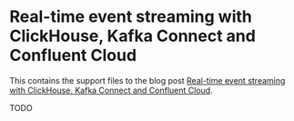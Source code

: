 # Real-time event streaming with ClickHouse, Kafka Connect and Confluent Cloud

This contains the support files to the blog post [Real-time event streaming with ClickHouse, Kafka Connect and Confluent Cloud](https://clickhouse.com/blog/real-time-event-streaming-with-kafka-connect-confluent-cloud-clickhouse).

TODO
